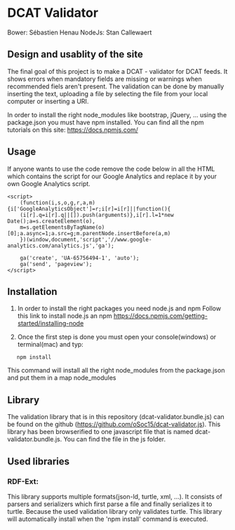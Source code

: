 # DCAT Validator

Bower: Sébastien Henau
NodeJs: Stan Callewaert


## Design and usablity of the site

The final goal of this project is to make a DCAT - validator for DCAT feeds. It shows errors when mandatory fields are missing or warnings when recommended fiels aren't present. The validation can be done by manually inserting the text, uploading a file by selecting the file from your local computer or inserting a URI.

In order to install the right node_modules like bootstrap, jQuery, ... using the package.json you must have npm installed. You can find all the npm tutorials on this site: https://docs.npmjs.com/

## Usage

If anyone wants to use the code remove the code below in all the HTML which contains the script for our Google Analytics and replace it by your own Google Analytics script.
```
<script>
    (function(i,s,o,g,r,a,m){i['GoogleAnalyticsObject']=r;i[r]=i[r]||function(){
    (i[r].q=i[r].q||[]).push(arguments)},i[r].l=1*new Date();a=s.createElement(o),
    m=s.getElementsByTagName(o)[0];a.async=1;a.src=g;m.parentNode.insertBefore(a,m)
    })(window,document,'script','//www.google-analytics.com/analytics.js','ga');

    ga('create', 'UA-65756494-1', 'auto');
    ga('send', 'pageview');
</script>
```

## Installation

1. In order to install the right packages you need node.js and npm
   Follow this link to install node.js an npm
   https://docs.npmjs.com/getting-started/installing-node

2. Once the first step is done you must open your console(windows) or terminal(mac) and typ:
```
   npm install
```
This command will install all the right node_modules from the package.json and put them in a map node_modules


## Library

The validation library that is in this repository (dcat-validator.bundle.js) can be found on the github (https://github.com/oSoc15/dcat-validator.js).
This library has been browserified to one javascript file that is named dcat-validator.bundle.js. You can find the file in the js folder.


## Used libraries

### RDF-Ext:
This library supports multiple formats(json-ld, turtle, xml, ...). It consists of parsers and serializers which first parse a file and finally serializes it to turtle. Because the used validation library only validates turtle. This library will automatically install when the 'npm install' command is executed.